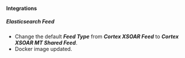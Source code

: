 
#### Integrations
##### Elasticsearch Feed
- Change the default ***Feed Type*** from ***Cortex XSOAR Feed*** to ***Cortex XSOAR MT Shared Feed***.
- Docker image updated.